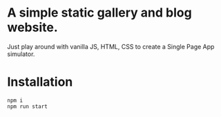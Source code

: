 # A simple static gallery and blog website.
Just play around with vanilla JS, HTML, CSS to create a Single Page App simulator.

# Installation

```
npm i
npm run start
```

